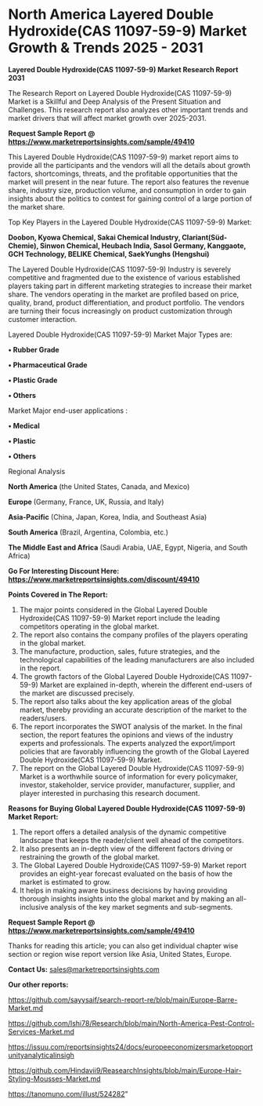 # North America Layered Double Hydroxide(CAS 11097-59-9) Market Growth & Trends 2025 - 2031

<strong>Layered Double Hydroxide(CAS 11097-59-9) Market Research Report 2031</strong>

The Research Report on Layered Double Hydroxide(CAS 11097-59-9) Market is a Skillful and Deep Analysis of the Present Situation and Challenges. This research report also analyzes other important trends and market drivers that will affect market growth over 2025-2031.

<strong>Request Sample Report @ <a href=https://www.marketreportsinsights.com/sample/49410>https://www.marketreportsinsights.com/sample/49410</a></strong>

This Layered Double Hydroxide(CAS 11097-59-9) market report aims to provide all the participants and the vendors will all the details about growth factors, shortcomings, threats, and the profitable opportunities that the market will present in the near future. The report also features the revenue share, industry size, production volume, and consumption in order to gain insights about the politics to contest for gaining control of a large portion of the market share.

Top Key Players in the Layered Double Hydroxide(CAS 11097-59-9) Market:

<strong>Doobon, Kyowa Chemical, Sakai Chemical Industry, Clariant(Süd-Chemie), Sinwon Chemical, Heubach India, Sasol Germany, Kanggaote, GCH Technology, BELIKE Chemical, SaekYunghs (Hengshui)</strong>

The Layered Double Hydroxide(CAS 11097-59-9) Industry is severely competitive and fragmented due to the existence of various established players taking part in different marketing strategies to increase their market share. The vendors operating in the market are profiled based on price, quality, brand, product differentiation, and product portfolio. The vendors are turning their focus increasingly on product customization through customer interaction.

Layered Double Hydroxide(CAS 11097-59-9) Market Major Types are:

<strong>•  Rubber Grade

•  Pharmaceutical Grade

•  Plastic Grade

•  Others</strong>

Market Major end-user applications :

<strong>•  Medical

•  Plastic

•  Others</strong>

Regional Analysis

</u><strong><b>North America</b></strong> (the United States, Canada, and Mexico)

<strong><b>Europe </b></strong>(Germany, France, UK, Russia, and Italy)

<strong><b>Asia-Pacific</b></strong> (China, Japan, Korea, India, and Southeast Asia)

<strong><b>South America</b></strong> (Brazil, Argentina, Colombia, etc.)

<strong><b>The Middle East and Africa</b></strong> (Saudi Arabia, UAE, Egypt, Nigeria, and South Africa)

<strong>Go For Interesting Discount Here: <a href=https://www.marketreportsinsights.com/discount/49410>https://www.marketreportsinsights.com/discount/49410</a></strong>

<strong>Points Covered in The Report:</strong>
<ol>
  <li>The major points considered in the Global Layered Double Hydroxide(CAS 11097-59-9) Market report include the leading competitors operating in the global market.</li>
  <li>The report also contains the company profiles of the players operating in the global market.</li>
  <li>The manufacture, production, sales, future strategies, and the technological capabilities of the leading manufacturers are also included in the report.</li>
  <li>The growth factors of the Global Layered Double Hydroxide(CAS 11097-59-9) Market are explained in-depth, wherein the different end-users of the market are discussed precisely.</li>
  <li>The report also talks about the key application areas of the global market, thereby providing an accurate description of the market to the readers/users.</li>
  <li>The report incorporates the SWOT analysis of the market. In the final section, the report features the opinions and views of the industry experts and professionals. The experts analyzed the export/import policies that are favorably influencing the growth of the Global Layered Double Hydroxide(CAS 11097-59-9) Market.</li>
  <li>The report on the Global Layered Double Hydroxide(CAS 11097-59-9) Market is a worthwhile source of information for every policymaker, investor, stakeholder, service provider, manufacturer, supplier, and player interested in purchasing this research document.</li>
</ol>
<strong>Reasons for Buying Global Layered Double Hydroxide(CAS 11097-59-9) Market Report:</strong>

<ol>
  <li>The report offers a detailed analysis of the dynamic competitive landscape that keeps the reader/client well ahead of the competitors.</li>
  <li>It also presents an in-depth view of the different factors driving or restraining the growth of the global market.</li>
  <li>The Global Layered Double Hydroxide(CAS 11097-59-9) Market report provides an eight-year forecast evaluated on the basis of how the market is estimated to grow.</li>
  <li>It helps in making aware business decisions by having providing thorough insights insights into the global market and by making an all-inclusive analysis of the key market segments and sub-segments.</li>
</ol>
<strong>Request Sample Report @ <a href=https://www.marketreportsinsights.com/sample/49410>https://www.marketreportsinsights.com/sample/49410</a></strong>


Thanks for reading this article; you can also get individual chapter wise section or region wise report version like Asia, United States, Europe.

<strong>Contact Us:</strong>
sales@marketreportsinsights.com

<strong>Our other reports:</strong>

<a href=https://github.com/sayysaif/search-report-re/blob/main/Europe-Barre-Market.md>https://github.com/sayysaif/search-report-re/blob/main/Europe-Barre-Market.md</a>

<a href=https://github.com/Ishi78/Research/blob/main/North-America-Pest-Control-Services-Market.md>https://github.com/Ishi78/Research/blob/main/North-America-Pest-Control-Services-Market.md</a>

<a href=https://issuu.com/reportsinsights24/docs/europeeconomizersmarketopportunityanalyticalinsigh>https://issuu.com/reportsinsights24/docs/europeeconomizersmarketopportunityanalyticalinsigh</a>

<a href=https://github.com/Hindavii9/ReasearchInsights/blob/main/Europe-Hair-Styling-Mousses-Market.md>https://github.com/Hindavii9/ReasearchInsights/blob/main/Europe-Hair-Styling-Mousses-Market.md</a>

<a href=https://tanomuno.com/illust/524282>https://tanomuno.com/illust/524282</a>"
